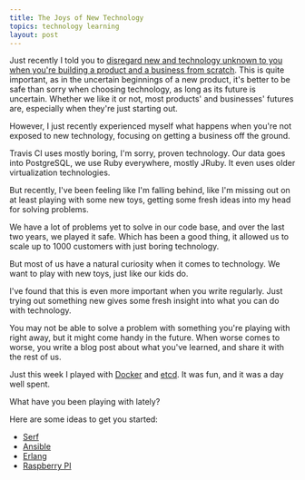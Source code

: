 ```yaml
---
title: The Joys of New Technology
topics: technology learning
layout: post
---
```

Just recently I told you to [disregard new and technology unknown to you when
you're building a product and a business from
scratch](http://www.paperplanes.de/2014/3/31/the-new-technology-fallacy.html).
This is quite important, as in the uncertain beginnings of a new product, it's
better to be safe than sorry when choosing technology, as long as its future is
uncertain. Whether we like it or not, most products' and businesses' futures
are, especially when they're just starting out.

However, I just recently experienced myself what happens when you're not exposed
to new technology, focusing on getting a business off the ground.

Travis CI uses mostly boring, I'm sorry, proven technology. Our data goes into
PostgreSQL, we use Ruby everywhere, mostly JRuby. It even uses older
virtualization technologies.

But recently, I've been feeling like I'm falling behind, like I'm missing out on
at least playing with some new toys, getting some fresh ideas into my head for
solving problems.

We have a lot of problems yet to solve in our code base, and over the last two
years, we played it safe. Which has been a good thing, it allowed us to scale up
to 1000 customers with just boring technology.

But most of us have a natural curiosity when it comes to technology. We want to
play with new toys, just like our kids do.

I've found that this is even more important when you write regularly. Just
trying out something new gives some fresh insight into what you can do with
technology.

You may not be able to solve a problem with something you're playing with right
away, but it might come handy in the future. When worse comes to worse, you
write a blog post about what you've learned, and share it with the rest of us.

Just this week I played with [Docker](http://docker.io) and
[etcd](https://coreos.com/using-coreos/etcd/). It was fun, and it was a day well
spent.

What have you been playing with lately?

Here are some ideas to get you started:

* [Serf](https://serfdom.io)
* [Ansible](http://www.ansible.com/home)
* [Erlang](http://erlang.org)
* [Raspberry PI](http://www.raspberrypi.org)

